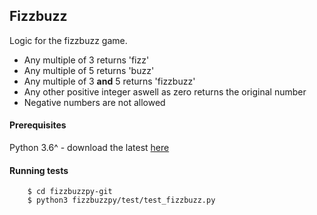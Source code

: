 ## Fizzbuzz

Logic for the fizzbuzz game.
* Any multiple of 3 returns 'fizz'
* Any multiple of 5 returns 'buzz'
* Any multiple of 3 **and** 5 returns 'fizzbuzz'
* Any other positive integer aswell as zero returns the original number
* Negative numbers are not allowed

#### Prerequisites
Python 3.6^ - download the latest [here](https://www.python.org/downloads/)

#### Running tests
```
    $ cd fizzbuzzpy-git
    $ python3 fizzbuzzpy/test/test_fizzbuzz.py
```